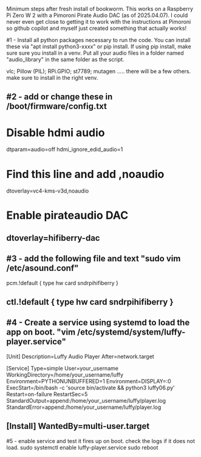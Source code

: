 Minimum steps after fresh install of bookworm. This works on a Raspberry Pi Zero W 2 with a Pimoroni Pirate Audio DAC (as of 2025.04.07). I could never even get close to getting it to work with the instructions at Pimoroni so github copilot and myself just created something that actually works!

#1 - Install all python packages necessary to run the code. You can install these via "apt install python3-xxxx" or pip install. If using pip install, make sure sure you install in a venv. Put all your audio files in a folder named "audio_library" in the same folder as the script.

vlc; Pillow (PIL); RPi.GPIO; st7789; mutagen .....  there will be a few others. make sure to install in the right venv.


#2 - add or change these in /boot/firmware/config.txt
----
# Disable hdmi audio
dtparam=audio=off
hdmi_ignore_edid_audio=1

# Find this line and add ,noaudio
dtoverlay=vc4-kms-v3d,noaudio

# Enable pirateaudio DAC
dtoverlay=hifiberry-dac
----
#3 - add the following file and text "sudo vim /etc/asound.conf"
----
pcm.!default {
    type hw
    card sndrpihifiberry
}

ctl.!default {
    type hw
    card sndrpihifiberry
}
----
#4 - Create a service using systemd to load the app on boot. 
"vim /etc/systemd/system/luffy-player.service"
----
[Unit]
Description=Luffy Audio Player
After=network.target

[Service]
Type=simple
User=your_username
WorkingDirectory=/home/your_username/luffy
Environment=PYTHONUNBUFFERED=1
Environment=DISPLAY=:0
ExecStart=/bin/bash -c 'source bin/activate && python3 luffy06.py'
Restart=on-failure
RestartSec=5
StandardOutput=append:/home/your_username/luffy/player.log
StandardError=append:/home/your_username/luffy/player.log

[Install]
WantedBy=multi-user.target
----
#5 - enable service and test it fires up on boot. check the logs if it does not load.
sudo systemctl enable luffy-player.service
sudo reboot
